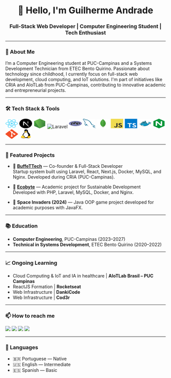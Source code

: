 <h1 align="center">👋 Hello, I'm Guilherme Andrade</h1>
<h3 align="center">Full-Stack Web Developer | Computer Engineering Student | Tech Enthusiast</h3>

---

### 🧠 About Me

I’m a Computer Engineering student at PUC-Campinas and a Systems Development Technician from ETEC Bento Quirino. Passionate about technology since childhood, I currently focus on full-stack web development, cloud computing, and IoT solutions. I'm part of initiatives like CRIA and AIoTLab from PUC-Campinas, contributing to innovative academic and entrepreneurial projects.

---

### 🛠️ Tech Stack & Tools

<div align="left">
  <img src="https://raw.githubusercontent.com/devicons/devicon/master/icons/react/react-original.svg" height="30" width="40" alt="React"/>
  <img src="https://raw.githubusercontent.com/devicons/devicon/master/icons/nextjs/nextjs-original.svg" height="30" width="40" alt="Next.js"/>
  <img src="https://raw.githubusercontent.com/devicons/devicon/master/icons/nodejs/nodejs-original.svg" height="30" width="40" alt="Node.js"/>
  <img src="https://cdn.jsdelivr.net/gh/devicons/devicon@latest/icons/laravel/laravel-original.svg" height="30" width="40" alt="Laravel"/>
  <img src="https://raw.githubusercontent.com/devicons/devicon/master/icons/php/php-original.svg" height="30" width="40" alt="PHP"/>
  <img src="https://raw.githubusercontent.com/devicons/devicon/master/icons/mysql/mysql-original.svg" height="30" width="40" alt="MySQL"/>
  <img src="https://raw.githubusercontent.com/devicons/devicon/master/icons/mongodb/mongodb-original.svg" height="30" width="40" alt="MongoDB"/>
  <img src="https://raw.githubusercontent.com/devicons/devicon/master/icons/javascript/javascript-original.svg" height="30" width="40" alt="JavaScript"/>
  <img src="https://raw.githubusercontent.com/devicons/devicon/master/icons/typescript/typescript-original.svg" height="30" width="40" alt="TypeScript"/>
  <img src="https://raw.githubusercontent.com/devicons/devicon/master/icons/docker/docker-original.svg" height="30" width="40" alt="Docker"/>
  <img src="https://raw.githubusercontent.com/devicons/devicon/master/icons/nginx/nginx-original.svg" height="30" width="40" alt="Nginx"/>
  <img src="https://raw.githubusercontent.com/devicons/devicon/master/icons/git/git-original.svg" height="30" width="40" alt="Git"/>
  <img src="https://raw.githubusercontent.com/devicons/devicon/master/icons/linux/linux-original.svg" height="30" width="40" alt="Linux"/>
</div>

---

### 🚀 Featured Projects

- 🧁 [**BuffeTTech**](https://buffettech.com.br) — Co-founder & Full-Stack Developer  
  Startup system built using Laravel, React, Next.js, Docker, MySQL, and Nginx. Developed during CRIA (PUC-Campinas).

- 🌱 [**Ecobyte**](https://ecobyte.blog) — Academic project for Sustainable Development  
  Developed with PHP, Laravel, MySQL, Docker, and Nginx.

- 👾 **Space Invaders (2024)** — Java OOP game project developed for academic purposes with JavaFX.

---

### 📚 Education

- **Computer Engineering**, PUC-Campinas (2023–2027)  
- **Technical in Systems Development**, ETEC Bento Quirino (2020–2022)

---

### 📈 Ongoing Learning

- Cloud Computing & IoT and IA in healthcare | **AIoTLab Brasil – PUC Campinas**
- ReactJS Formation | **Rocketseat**
- Web Infrastructure | **DankiCode**
- Web Infrastructure | **Cod3r**

---

### 📫 How to reach me

<div align="left">
  <a href="mailto:guiandradeemail@gmail.com"><img src="https://img.shields.io/badge/Email-D14836?style=for-the-badge&logo=gmail&logoColor=white" /></a>
  <a href="https://www.linkedin.com/in/guiandradedev/"><img src="https://img.shields.io/badge/LinkedIn-0077B5?style=for-the-badge&logo=linkedin&logoColor=white" /></a>
  <a href="https://github.com/guiandradedev"><img src="https://img.shields.io/badge/GitHub-100000?style=for-the-badge&logo=github&logoColor=white" /></a>
  <a href="https://www.molian.com.br/portfolio"><img src="https://img.shields.io/website?label=Portfolio&style=for-the-badge&url=https://www.molian.com.br/portfolio" /></a>
</div>

---

### 💬 Languages

- 🇧🇷 Portuguese — Native  
- 🇺🇸 English — Intermediate  
- 🇪🇸 Spanish — Basic
